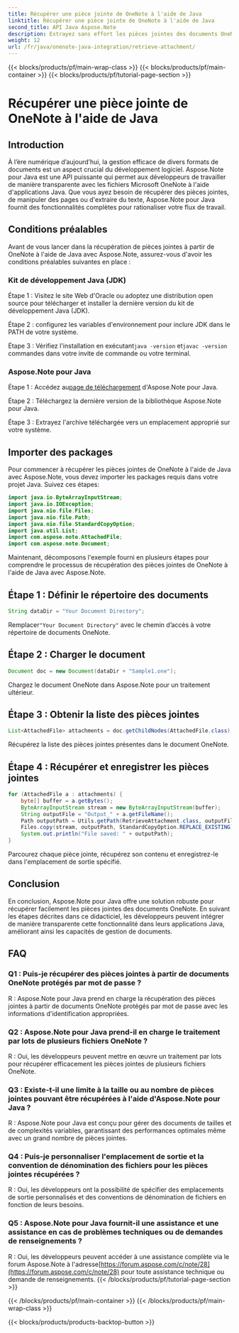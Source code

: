 ```yaml
---
title: Récupérer une pièce jointe de OneNote à l'aide de Java
linktitle: Récupérer une pièce jointe de OneNote à l'aide de Java
second_title: API Java Aspose.Note
description: Extrayez sans effort les pièces jointes des documents OneNote en Java ! Aspose.Note gère tous les formats et le traitement par lots. Étapes faciles et code inclus ! #OneNote #Java #Aspose
weight: 12
url: /fr/java/onenote-java-integration/retrieve-attachment/
---
```


{{< blocks/products/pf/main-wrap-class >}}
{{< blocks/products/pf/main-container >}}
{{< blocks/products/pf/tutorial-page-section >}}

# Récupérer une pièce jointe de OneNote à l'aide de Java

## Introduction

À l’ère numérique d’aujourd’hui, la gestion efficace de divers formats de documents est un aspect crucial du développement logiciel. Aspose.Note pour Java est une API puissante qui permet aux développeurs de travailler de manière transparente avec les fichiers Microsoft OneNote à l'aide d'applications Java. Que vous ayez besoin de récupérer des pièces jointes, de manipuler des pages ou d'extraire du texte, Aspose.Note pour Java fournit des fonctionnalités complètes pour rationaliser votre flux de travail.

## Conditions préalables

Avant de vous lancer dans la récupération de pièces jointes à partir de OneNote à l'aide de Java avec Aspose.Note, assurez-vous d'avoir les conditions préalables suivantes en place :

### Kit de développement Java (JDK)

Étape 1 : Visitez le site Web d'Oracle ou adoptez une distribution open source pour télécharger et installer la dernière version du kit de développement Java (JDK).

Étape 2 : configurez les variables d'environnement pour inclure JDK dans le PATH de votre système.

 Étape 3 : Vérifiez l'installation en exécutant`java -version` et`javac -version` commandes dans votre invite de commande ou votre terminal.

### Aspose.Note pour Java

 Étape 1 : Accédez au[page de téléchargement](https://releases.aspose.com/note/java/) d'Aspose.Note pour Java.

Étape 2 : Téléchargez la dernière version de la bibliothèque Aspose.Note pour Java.

Étape 3 : Extrayez l'archive téléchargée vers un emplacement approprié sur votre système.

## Importer des packages

Pour commencer à récupérer les pièces jointes de OneNote à l'aide de Java avec Aspose.Note, vous devez importer les packages requis dans votre projet Java. Suivez ces étapes:

```java
import java.io.ByteArrayInputStream;
import java.io.IOException;
import java.nio.file.Files;
import java.nio.file.Path;
import java.nio.file.StandardCopyOption;
import java.util.List;
import com.aspose.note.AttachedFile;
import com.aspose.note.Document;
```

Maintenant, décomposons l'exemple fourni en plusieurs étapes pour comprendre le processus de récupération des pièces jointes de OneNote à l'aide de Java avec Aspose.Note.

## Étape 1 : Définir le répertoire des documents

```java
String dataDir = "Your Document Directory";
```

 Remplacer`"Your Document Directory"` avec le chemin d’accès à votre répertoire de documents OneNote.

## Étape 2 : Charger le document

```java
Document doc = new Document(dataDir + "Sample1.one");
```

Chargez le document OneNote dans Aspose.Note pour un traitement ultérieur.

## Étape 3 : Obtenir la liste des pièces jointes

```java
List<AttachedFile> attachments = doc.getChildNodes(AttachedFile.class);
```

Récupérez la liste des pièces jointes présentes dans le document OneNote.

## Étape 4 : Récupérer et enregistrer les pièces jointes

```java
for (AttachedFile a : attachments) {
    byte[] buffer = a.getBytes();
    ByteArrayInputStream stream = new ByteArrayInputStream(buffer);
    String outputFile = "Output_" + a.getFileName();
    Path outputPath = Utils.getPath(RetrieveAttachment.class, outputFile);
    Files.copy(stream, outputPath, StandardCopyOption.REPLACE_EXISTING);
    System.out.println("File saved: " + outputPath);
}
```

Parcourez chaque pièce jointe, récupérez son contenu et enregistrez-le dans l'emplacement de sortie spécifié.

## Conclusion

En conclusion, Aspose.Note pour Java offre une solution robuste pour récupérer facilement les pièces jointes des documents OneNote. En suivant les étapes décrites dans ce didacticiel, les développeurs peuvent intégrer de manière transparente cette fonctionnalité dans leurs applications Java, améliorant ainsi les capacités de gestion de documents.

## FAQ

### Q1 : Puis-je récupérer des pièces jointes à partir de documents OneNote protégés par mot de passe ?

R : Aspose.Note pour Java prend en charge la récupération des pièces jointes à partir de documents OneNote protégés par mot de passe avec les informations d'identification appropriées.

### Q2 : Aspose.Note pour Java prend-il en charge le traitement par lots de plusieurs fichiers OneNote ?

R : Oui, les développeurs peuvent mettre en œuvre un traitement par lots pour récupérer efficacement les pièces jointes de plusieurs fichiers OneNote.

### Q3 : Existe-t-il une limite à la taille ou au nombre de pièces jointes pouvant être récupérées à l'aide d'Aspose.Note pour Java ?

R : Aspose.Note pour Java est conçu pour gérer des documents de tailles et de complexités variables, garantissant des performances optimales même avec un grand nombre de pièces jointes.

### Q4 : Puis-je personnaliser l'emplacement de sortie et la convention de dénomination des fichiers pour les pièces jointes récupérées ?

R : Oui, les développeurs ont la possibilité de spécifier des emplacements de sortie personnalisés et des conventions de dénomination de fichiers en fonction de leurs besoins.

### Q5 : Aspose.Note pour Java fournit-il une assistance et une assistance en cas de problèmes techniques ou de demandes de renseignements ?

R : Oui, les développeurs peuvent accéder à une assistance complète via le forum Aspose.Note à l'adresse[https://forum.aspose.com/c/note/28](https://forum.aspose.com/c/note/28) pour toute assistance technique ou demande de renseignements.
{{< /blocks/products/pf/tutorial-page-section >}}

{{< /blocks/products/pf/main-container >}}
{{< /blocks/products/pf/main-wrap-class >}}

{{< blocks/products/products-backtop-button >}}
